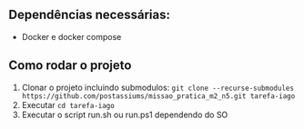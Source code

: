 ## Dependências necessárias:

- Docker e docker compose 

## Como rodar o projeto

1. Clonar o projeto incluindo submodulos: ```git clone --recurse-submodules https://github.com/postassiums/missao_pratica_m2_n5.git tarefa-iago```
2. Executar ```cd tarefa-iago```
2. Executar o script run.sh ou run.ps1 dependendo do SO